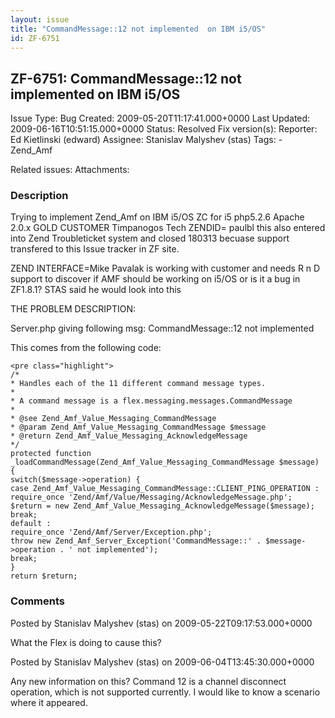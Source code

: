 ```yaml
---
layout: issue
title: "CommandMessage::12 not implemented  on IBM i5/OS"
id: ZF-6751
---
```


ZF-6751: CommandMessage::12 not implemented on IBM i5/OS
--------------------------------------------------------

 Issue Type: Bug Created: 2009-05-20T11:17:41.000+0000 Last Updated: 2009-06-16T10:51:15.000+0000 Status: Resolved Fix version(s): 
 Reporter:  Ed Kietlinski (edward)  Assignee:  Stanislav Malyshev (stas)  Tags: - Zend\_Amf
 
 Related issues: 
 Attachments: 
### Description

Trying to implement Zend\_Amf on IBM i5/OS ZC for i5 php5.2.6 Apache 2.0.x GOLD CUSTOMER Timpanogos Tech ZENDID= paulbl this also entered into Zend Troubleticket system and closed 180313 becuase support transfered to this Issue tracker in ZF site.

ZEND INTERFACE=Mike Pavalak is working with customer and needs R n D support to discover if AMF should be working on i5/OS or is it a bug in ZF1.8.1? STAS said he would look into this

THE PROBLEM DESCRIPTION:

Server.php giving following msg: CommandMessage::12 not implemented

This comes from the following code:

 
    <pre class="highlight">
    /*
    * Handles each of the 11 different command message types.
    *
    * A command message is a flex.messaging.messages.CommandMessage
    *
    * @see Zend_Amf_Value_Messaging_CommandMessage
    * @param Zend_Amf_Value_Messaging_CommandMessage $message
    * @return Zend_Amf_Value_Messaging_AcknowledgeMessage
    */
    protected function _loadCommandMessage(Zend_Amf_Value_Messaging_CommandMessage $message)
    {
    switch($message->operation) {
    case Zend_Amf_Value_Messaging_CommandMessage::CLIENT_PING_OPERATION :
    require_once 'Zend/Amf/Value/Messaging/AcknowledgeMessage.php';
    $return = new Zend_Amf_Value_Messaging_AcknowledgeMessage($message);
    break;
    default :
    require_once 'Zend/Amf/Server/Exception.php';
    throw new Zend_Amf_Server_Exception('CommandMessage::' . $message->operation . ' not implemented');
    break;
    }
    return $return;


 

 

### Comments

Posted by Stanislav Malyshev (stas) on 2009-05-22T09:17:53.000+0000

What the Flex is doing to cause this?

 

 

Posted by Stanislav Malyshev (stas) on 2009-06-04T13:45:30.000+0000

Any new information on this? Command 12 is a channel disconnect operation, which is not supported currently. I would like to know a scenario where it appeared.

 

 